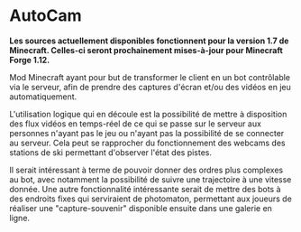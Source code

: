 # AutoCam

**Les sources actuellement disponibles fonctionnent pour la version 1.7 de Minecraft. Celles-ci seront prochainement mises-à-jour pour Minecraft Forge 1.12.**

Mod Minecraft ayant pour but de transformer le client en un bot contrôlable via le serveur, afin de prendre des captures d'écran et/ou des vidéos en jeu automatiquement.

L'utilisation logique qui en découle est la possibilité de mettre à disposition des flux vidéos en temps-réel de ce qui se passe sur le serveur aux personnes n'ayant pas le jeu ou n'ayant pas la possibilité de se connecter au serveur. Cela peut se rapprocher du fonctionnement des webcams des stations de ski permettant d'observer l'état des pistes.

Il serait intéressant à terme de pouvoir donner des ordres plus complexes au bot, avec notamment la possibilité de suivre une trajectoire à une vitesse donnée.
Une autre fonctionnalité intéressante serait de mettre des bots à des endroits fixes qui serviraient de photomaton, permettant aux joueurs de réaliser une "capture-souvenir" disponible ensuite dans une galerie en ligne.
